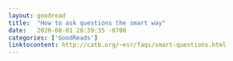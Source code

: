 ```yaml
---
layout: goodread
title:  "How to ask questions the smart way"
date:   2020-08-01 20:39:35 -0700
categories: ['GoodReads']
linktocontent: http://catb.org/~esr/faqs/smart-questions.html
---
```

